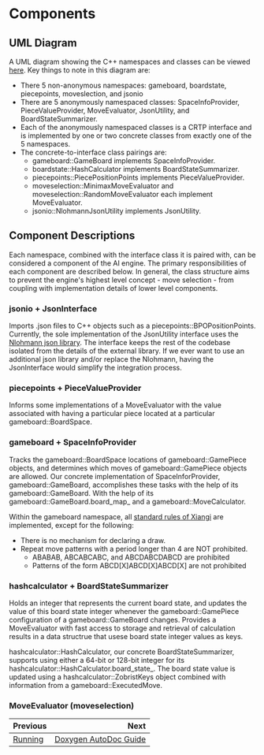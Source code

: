 # Components


## UML Diagram


A UML diagram showing the C++ namespaces and classes can be viewed [here](../../plantuml/xiangqigame_core.svg). Key things to note in this diagram are:
- There 5 non-anonymous namespaces: gameboard, boardstate, piecepoints, moveslection, and jsonio
- There are 5 anonymously namespaced classes: SpaceInfoProvider, PieceValueProvider, MoveEvaluator, JsonUtility, and BoardStateSummarizer.
- Each of the anonymously namespaced classes is a CRTP interface and is implemented by one or two concrete classes from exactly one of the 5 namespaces.
- The concrete-to-interface class pairings are:
    - gameboard::GameBoard implements SpaceInfoProvider.
    - boardstate::HashCalculator implements BoardStateSummarizer.
    - piecepoints::PiecePositionPoints implements PieceValueProvider.
    - moveselection::MinimaxMoveEvaluator and moveselection::RandomMoveEvaluator each implement MoveEvaluator.
    - jsonio::NlohmannJsonUtility implements JsonUtility.


## Component Descriptions

Each namespace, combined with the interface class it is paired with, can be considered a component of the AI engine. The primary responsibilities of each component are described below. In general, the class structure aims to prevent the engine's highest level concept - move selection - from coupling with implementation details of lower level components.

### jsonio + JsonInterface

Imports .json files to C++ objects such as a piecepoints::BPOPositionPoints. Currently, the sole implementation of the JsonUtility interface uses the [Nlohmann json library](https://github.com/nlohmann/json). The interface keeps the rest of the codebase isolated from the details of the external library. If we ever want to use an additional json library and/or replace the Nlohmann, having the JsonInterface would simplify the integration process.


### piecepoints + PieceValueProvider

Informs some implementations of a MoveEvaluator with the value associated with having a particular piece located at a particular gameboard::BoardSpace.

### gameboard + SpaceInfoProvider

Tracks the gameboard::BoardSpace locations of gameboard::GamePiece objects, and determines which moves of gameboard::GamePiece objects are allowed. Our concrete implementation of SpaceInforProvider, gameboard::GameBoard, accomplishes these tasks with the help of its gameboard::GameBoard. With the help of its gameboard::GameBoard.board_map_ and a gameboard::MoveCalculator.

Within the gameboard namespace, all [standard rules of Xiangi](https://en.wikipedia.org/wiki/Xiangqi#Rules) are implemented, except for the following:

- There is no mechanism for declaring a draw.
- Repeat move patterns with a period longer than 4 are NOT prohibited.
  - ABABAB, ABCABCABC, and ABCDABCDABCD are prohibited
  - Patterns of the form ABCD[X]ABCD[X]ABCD[X] are not prohibited



### hashcalculator + BoardStateSummarizer
Holds an integer that represents the current board state, and updates the value of this board state integer whenever the gameboard::GamePiece configuration of a gameboard::GameBoard changes. Provides a MoveEvaluator with fast access to storage and retrieval of calculation results in a data structrue that usese board state integer values as keys.

hashcalculator::HashCalculator, our concrete BoardStateSummarizer, supports using either a 64-bit or 128-bit integer for its hashcalculator::HashCalculator.board_state_. The board state value is updated using a hashcalculator::ZobristKeys object combined with information from a gameboard::ExecutedMove. 



### MoveEvaluator (moveselection)


<div class="section_buttons">

| Previous          |                              Next |
|:------------------|----------------------------------:|
| [Running](05_game_data.md) | [Doxygen AutoDoc Guide](07_doxygen_guide.md) |

</div>




